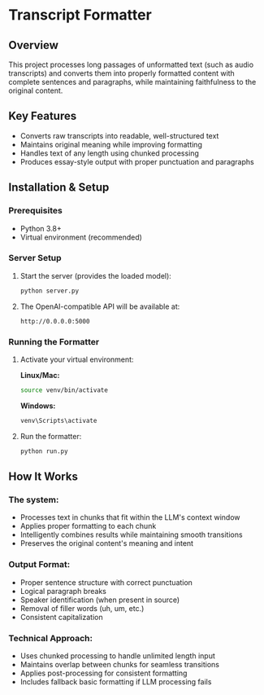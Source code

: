 # Transcript Formatter

## Overview
This project processes long passages of unformatted text (such as audio transcripts) and converts them into properly formatted content with complete sentences and paragraphs, while maintaining faithfulness to the original content.

## Key Features
- Converts raw transcripts into readable, well-structured text
- Maintains original meaning while improving formatting
- Handles text of any length using chunked processing
- Produces essay-style output with proper punctuation and paragraphs

## Installation & Setup

### Prerequisites
- Python 3.8+
- Virtual environment (recommended)

### Server Setup

1. Start the server (provides the loaded model):
   ```bash
   python server.py
   ```

2. The OpenAI-compatible API will be available at:
   ```
   http://0.0.0.0:5000
   ```

### Running the Formatter

1. Activate your virtual environment:

   **Linux/Mac:**
   ```bash
   source venv/bin/activate
   ```

   **Windows:**
   ```cmd
   venv\Scripts\activate
   ```

2. Run the formatter:
   ```bash
   python run.py
   ```

## How It Works

### The system:
- Processes text in chunks that fit within the LLM's context window  
- Applies proper formatting to each chunk  
- Intelligently combines results while maintaining smooth transitions  
- Preserves the original content's meaning and intent  

### Output Format:
- Proper sentence structure with correct punctuation  
- Logical paragraph breaks  
- Speaker identification (when present in source)  
- Removal of filler words (uh, um, etc.)  
- Consistent capitalization  

### Technical Approach:
- Uses chunked processing to handle unlimited length input  
- Maintains overlap between chunks for seamless transitions  
- Applies post-processing for consistent formatting  
- Includes fallback basic formatting if LLM processing fails  
